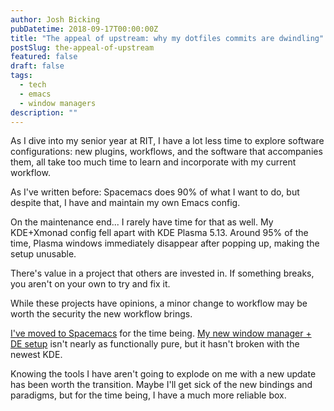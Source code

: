```yaml
---
author: Josh Bicking
pubDatetime: 2018-09-17T00:00:00Z
title: "The appeal of upstream: why my dotfiles commits are dwindling"
postSlug: the-appeal-of-upstream
featured: false
draft: false
tags:
  - tech
  - emacs
  - window managers
description: ""
---
```


As I dive into my senior year at RIT, I have a lot less time to explore software configurations: new plugins, workflows, and the software that accompanies them, all take too much time to learn and incorporate with my current workflow.

As I've written before: Spacemacs does 90% of what I want to do, but despite that, I have and maintain my own Emacs config.

On the maintenance end... I rarely have time for that as well. My KDE+Xmonad config fell apart with KDE Plasma 5.13. Around 95% of the time, Plasma windows immediately disappear after popping up, making the setup unusable.

There's value in a project that others are invested in. If something breaks, you aren't on your own to try and fix it.

While these projects have opinions, a minor change to workflow may be worth the security the new workflow brings.

[I've moved to Spacemacs](https://gogs.jibby.org/jhb2345/dotfiles/commit/443c94b87e228e43dbe2a77cecb406d8bb48f60b) for the time being. [My new window manager + DE setup](https://github.com/danielgreve/bspwm-kde-session) isn't nearly as functionally pure, but it hasn't broken with the newest KDE.

Knowing the tools I have aren't going to explode on me with a new update has been worth the transition. Maybe I'll get sick of the new bindings and paradigms, but for the time being, I have a much more reliable box.
